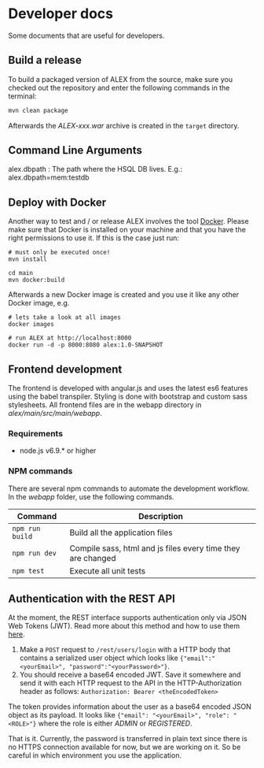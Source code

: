 # Developer docs

Some documents that are useful for developers.

## Build a release

To build a packaged version of ALEX from the source, make sure you checked out the repository and enter the following commands in the terminal:

```bash
mvn clean package
```

Afterwards the *ALEX-xxx.war* archive is created in the `target` directory.


## Command Line Arguments

alex.dbpath
:   The path where the HSQL DB lives.
    E.g.: alex.dbpath=mem:testdb


## Deploy with Docker

Another way to test and / or release ALEX involves the tool [Docker][docker].
Please make sure that Docker is installed on your machine and that you have the right permissions to use it.
If this is the case just run:

    # must only be executed once!
    mvn install

    cd main
    mvn docker:build

Afterwards a new Docker image is created and you use it like any other Docker image, e.g.

    # lets take a look at all images
    docker images

    # run ALEX at http://localhost:8000
    docker run -d -p 8000:8080 alex:1.0-SNAPSHOT


[docker]: https://www.docker.com


## Frontend development

The frontend is developed with angular.js and uses the latest es6 features using the babel transpiler.
Styling is done with bootstrap and custom sass stylesheets.
All frontend files are in the webapp directory in _alex/main/src/main/webapp_.

### Requirements

* node.js v6.9.* or higher

### NPM commands

There are several npm commands to automate the development workflow.
In the _webapp_ folder, use the following commands.

| Command          | Description                                                 |
|------------------|-------------------------------------------------------------|
| `npm run build`  | Build all the application files                             |
| `npm run dev`    | Compile sass, html and js files every time they are changed |
| `npm test`       | Execute all unit tests                                      |


## Authentication with the REST API

At the moment, the REST interface supports authentication only via JSON Web Tokens (JWT).
Read more about this method and how to use them [here](http://jwt.io/).

1. Make a `POST` request to `/rest/users/login` with a HTTP body that contains a serialized user object which looks like `{"email":"<yourEmail>", "password":"<yourPassword>"}`.
2. You should receive a base64 encoded JWT. Save it somewhere and send it with each HTTP request to the API in the HTTP-Authorization header as follows: `Authorization: Bearer <theEncodedToken>`

The token provides information about the user as a base64 encoded JSON object as its payload.
It looks like `{"email": "<yourEmail>", "role": "<ROLE>"}` where the role is either _ADMIN_ or _REGISTERED_.

That is it.
Currently, the password is transferred in plain text since there is no HTTPS connection available for now, but we are working on it.
So be careful in which environment you use the application.
